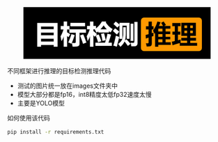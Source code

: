 <div align="center">
    <img src="logo.png"/>
</div>

不同框架进行推理的目标检测推理代码

- 测试的图片统一放在images文件夹中
- 模型大部分都是fp16，int8精度太低fp32速度太慢
- 主要是YOLO模型

如何使用该代码

```bash
pip install -r requirements.txt
```

